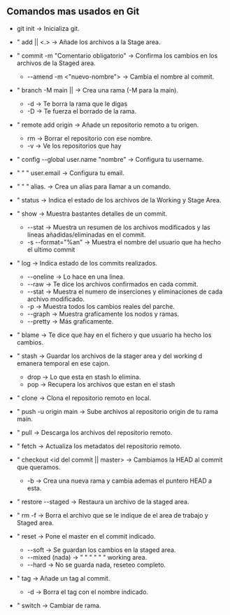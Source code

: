 ## Comandos mas usados en Git

- git init -> Inicializa git.

- " add <nombre-archivo> || <.> -> Añade los archivos a la Stage area.
- " commit -m "Comentario obligatorio" -> Confirma los cambios en los archivos de la Staged area.
	+ --amend -m <"nuevo-nombre"> -> Cambia el nombre al commit.
- " branch -M main || <nombre> -> Crea una rama (-M para la main).
	+ -d <nombre> -> Te borra la rama que le digas
	+ -D <nombre> -> Te fuerza el borrado de la rama.
- " remote add origin <url> -> Añade un repositorio remoto a tu origen.
	+ rm <nombre> -> Borrar el repositorio con ese nombre.
	+ -v -> Ve los repositorios que hay
- " config --global user.name "nombre" -> Configura tu username.
- " " "  user.email <email> -> Configura tu email.
- " " " alias.<abreviatura> <comando a abreviar> -> Crea un alias para llamar a un comando.
- " status -> Indica el estado de los archivos de la Working y Stage Area.
- " show -> Muestra bastantes detalles de un commit.
	+ --stat <hash> -> Muestra un resumen de los archivos modificados y las líneas añadidas/eliminadas en el commit.
	+ -s --format="%an" -> Muestra el nombre del usuario que ha hecho el ultimo commit 
- " log -> Indica estado de los commits realizados.
	+ --oneline -> Lo hace en una linea.
	+ --raw -> Te dice los archivos confirmados en cada commit.
	+ --stat -> Muestra el numero de inserciones y eliminaciones de cada archivo modificado.
	+ -p -> Muestra todos los cambios reales del parche.
	+ --graph -> Muestra graficamente los nodos y ramas.
	+ --pretty -> Más graficamente.
- " blame <nombre archivo> -> Te dice que hay en el fichero y que usuario ha hecho los cambios.
- " stash -> Guardar los archivos de la stager area y del working d emanera temporal en ese cajon.
	+ drop -> Lo que esta en stash lo elimina.
	+ pop -> Recupera los archivos que estan en el stash
- " clone <url> -> Clona el repositorio remoto en local.
- " push -u origin main -> Sube archivos al repositorio origin de tu rama main.
- " pull -> Descarga los archivos del repositorio remoto.
- " fetch -> Actualiza los metadatos del repositorio remoto.
- " checkout <id del commit ||  master> -> Cambiamos la HEAD  al commit que queramos.
	+ -b <nombre> -> Crea una nueva rama y cambia ademas el puntero HEAD a esta.
- " restore --staged <nombre-archivo> -> Restaura un archivo de la staged area.
- " rm -f <nombre-archivo> -> Borra el archivo que se le indique de el area de trabajo y Staged area.
- " reset <id-commit> -> Pone el master en el commit indicado.
	+ --soft -> Se guardan los cambios en la staged area.
	+ --mixed (nada) -> " " " " " " working area.
	+ --hard -> No se guarda nada, reseteo completo.
- " tag <nombre> -> Añade un tag al commit.
	+ -d <nombre> -> Borra el tag con el nombre indicado.
- " switch -> Cambiar de rama.
